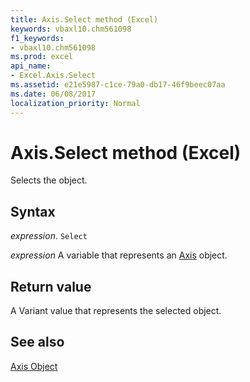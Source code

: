```yaml
---
title: Axis.Select method (Excel)
keywords: vbaxl10.chm561098
f1_keywords:
- vbaxl10.chm561098
ms.prod: excel
api_name:
- Excel.Axis.Select
ms.assetid: e21e5987-c1ce-79a0-db17-46f9beec07aa
ms.date: 06/08/2017
localization_priority: Normal
---
```



# Axis.Select method (Excel)

Selects the object.


## Syntax

_expression_. `Select`

_expression_ A variable that represents an [Axis](Excel.Axis-graph-object.md) object.


## Return value

A Variant value that represents the selected object.


## See also


[Axis Object](Excel.Axis(object).md)

